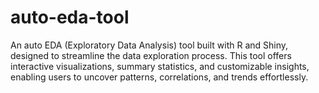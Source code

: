# auto-eda-tool
An auto EDA (Exploratory Data Analysis) tool built with R and Shiny, designed to streamline the data exploration process. This tool offers interactive visualizations, summary statistics, and customizable insights, enabling users to uncover patterns, correlations, and trends effortlessly.
